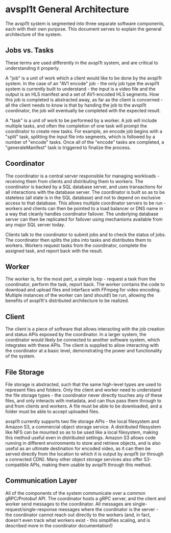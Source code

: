 # avspl1t General Architecture

The avspl1t system is segmented into three separate software components, each with their own purpose. This document serves to explain the general architecture of the system.

## Jobs vs. Tasks

These terms are used differently in the avspl1t system, and are critical to understanding it properly.

A "job" is a unit of work which a client would like to be done by the avspl1t system. In the case of an "AV1 encode" job - the only job type the avspl1t system is currently built to understand - the input is a video file and the output is an HLS manifest and a set of AV1-encoded HLS segments. How this job is completed is abstracted away, as far as the client is concerned - all the client needs to know is that by handing the job to the avspl1t coordinator, the job will eventually be completed with the expected result.

A "task" is a unit of work to be performed by a worker. A job will include multiple tasks, and often the completion of one task will prompt the coordinator to create new tasks. For example, an encode job begins with a "split" task, splitting the input file into segments, which is followed by a number of "encode" tasks. Once all of the "encode" tasks are completed, a "generateManifest" task is triggered to finalize the process.

## Coordinator

The coordinator is a central server responsible for managing workloads - receiving them from clients and distributing them to workers. The coordinator is backed by a SQL database server, and uses transactions for all interactions with the database server. The coordinator is built so as to be stateless (all state is in the SQL database) and not to depend on exclusive access to that database. This allows multiple coordinator servers to be run - workers and clients can then be pointed to a load balancer or DNS name in a way that cleanly handles coordinator failover. The underlying database server can then be replicated for failover using mechanisms available from any major SQL server today.

Clients talk to the coordinator to submit jobs and to check the status of jobs. The coordinator then splits the jobs into tasks and distributes them to workers. Workers request tasks from the coordinator, complete the assigned task, and report back with the result.

## Worker

The worker is, for the most part, a simple loop - request a task from the coordinator, perform the task, report back. The worker contains the code to download and upload files and interface with FFmpeg for video encoding. Multiple instances of the worker can (and should!) be run, allowing the benefits of avspl1t's distributed architecture to be realized.

## Client

The client is a piece of software that allows interacting with the job creation and status APIs exposed by the coordinator. In a larger system, the coordinator would likely be connected to another software system, which integrates with these APIs. The client is supplied to allow interacting with the coordinator at a basic level, demonstrating the power and functionality of the system.

## File Storage

File storage is abstracted, such that the same high-level types are used to represent files and folders. Only the client and worker need to understand the file storage types - the coordinator never directly touches any of these files, and only interacts with metadata, and can thus pass them through to and from clients and workers. A file must be able to be downloaded, and a folder must be able to accept uploaded files.

avspl1t currently supports two file storage APIs - the local filesystem and Amazon S3, a commercial object storage service. A distributed filesystem like NFS can be mounted so as to be used like a local filesystem, making this method useful even in distributed settings. Amazon S3 allows code running in different environments to store and retrieve objects, and is also useful as an ultimate destination for encoded video, as it can then be served directly from the location to which it is output by avspl1t (or through a connected CDN). Many other object storage services also offer S3-compatible APIs, making them usable by avspl1t through this method.

## Communication Layer

All of the components of the system communicate over a common gRPC/Protobuf API. The coordinator hosts a gRPC server, and the client and worker send messages to the coordinator. All messages are single-request/single-response messages where the coordinator is the server - the coordinator cannot reach out directly to the workers (and, in fact, doesn't even track what workers exist - this simplifies scaling, and is described more in the coordinator documentation!)
